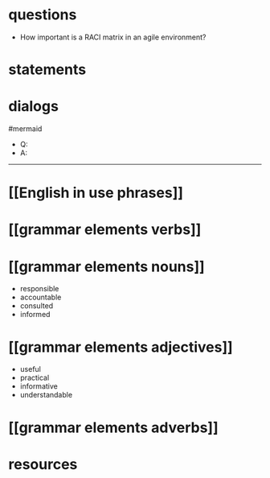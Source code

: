 # questions
 - How important is a RACI matrix in an agile environment?
# statements

# dialogs
#mermaid 

- Q:
- A:

---

# [[English in use phrases]]

# [[grammar elements verbs]]

# [[grammar elements nouns]]

- responsible
- accountable
- consulted
- informed

# [[grammar elements adjectives]]
- useful
- practical
- informative
- understandable

# [[grammar elements adverbs]]

# resources
